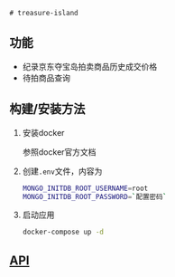     # treasure-island

## 功能
* 纪录京东夺宝岛拍卖商品历史成交价格
* 待拍商品查询

## 构建/安装方法
1. 安装docker

    参照docker官方文档

2. 创建`.env`文件，内容为

    ```bash
    MONGO_INITDB_ROOT_USERNAME=root
    MONGO_INITDB_ROOT_PASSWORD=`配置密码`
    ```
3. 启动应用

    ```bash
    docker-compose up -d
    ```


## [API](docs/api.md) 



